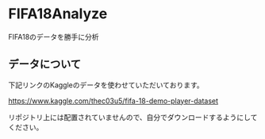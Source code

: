 # FIFA18Analyze
FIFA18のデータを勝手に分析

## データについて

下記リンクのKaggleのデータを使わせていただいております。

https://www.kaggle.com/thec03u5/fifa-18-demo-player-dataset

リポジトリ上には配置されていませんので、自分でダウンロードするようにしてください。
